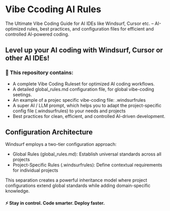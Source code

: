 # Vibe Ccoding AI Rules
The Ultimate Vibe Coding Guide for AI IDEs like Windsurf, Cursor etc. – AI-optimized rules, best practices, and configuration files for efficient and controlled AI-powered coding.

## Level up your AI coding with Windsurf, Cursor or other AI IDEs! 

### 🚀 This repository contains:

- A complete Vibe Coding Ruleset for optimized AI coding workflows.
- A detailed global_rules.md configuration file, for global vibe-coding seetings.
- An example of a projec specific vibe-coding file: .windsurfrules
- A super AI / LLM prompt, which helps you to adapt the project-specific config file (.windsurfrules) to your needs and projects
- Best practices for clean, efficient, and controlled AI-driven development.

## Configuration Architecture
Windsurf employs a two-tier configuration approach:

- Global Rules (global_rules.md): Establish universal standards across all projects
- Project-Specific Rules (.windsurfrules): Define contextual requirements for individual projects

This separation creates a powerful inheritance model where project configurations extend global standards while adding domain-specific knowledge.


#### ⚡ Stay in control. Code smarter. Deploy faster.
